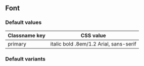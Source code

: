 ## Font

<!-- <values.font> -->
### Default values
|Classname key|CSS value                             |
|-------------|--------------------------------------|
|primary      |italic bold .8em/1.2 Arial, sans-serif|

<!-- </values.font> -->


<!-- <variants.font> -->
### Default variants

<!-- </variants.font> -->